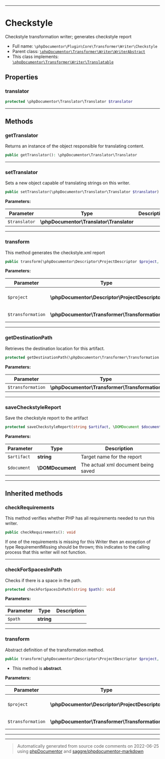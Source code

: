 ***

# Checkstyle

Checkstyle transformation writer; generates checkstyle report



* Full name: `\phpDocumentor\Plugin\Core\Transformer\Writer\Checkstyle`
* Parent class: [`\phpDocumentor\Transformer\Writer\WriterAbstract`](../../../../Transformer/Writer/WriterAbstract.md)
* This class implements:
[`\phpDocumentor\Transformer\Writer\Translatable`](../../../../Transformer/Writer/Translatable.md)



## Properties


### translator



```php
protected \phpDocumentor\Translator\Translator $translator
```






***

## Methods


### getTranslator

Returns an instance of the object responsible for translating content.

```php
public getTranslator(): \phpDocumentor\Translator\Translator
```











***

### setTranslator

Sets a new object capable of translating strings on this writer.

```php
public setTranslator(\phpDocumentor\Translator\Translator $translator): void
```








**Parameters:**

| Parameter | Type | Description |
|-----------|------|-------------|
| `$translator` | **\phpDocumentor\Translator\Translator** |  |




***

### transform

This method generates the checkstyle.xml report

```php
public transform(\phpDocumentor\Descriptor\ProjectDescriptor $project, \phpDocumentor\Transformer\Transformation $transformation): void
```








**Parameters:**

| Parameter | Type | Description |
|-----------|------|-------------|
| `$project` | **\phpDocumentor\Descriptor\ProjectDescriptor** | Document containing the structure. |
| `$transformation` | **\phpDocumentor\Transformer\Transformation** | Transformation to execute. |




***

### getDestinationPath

Retrieves the destination location for this artifact.

```php
protected getDestinationPath(\phpDocumentor\Transformer\Transformation $transformation): string
```








**Parameters:**

| Parameter | Type | Description |
|-----------|------|-------------|
| `$transformation` | **\phpDocumentor\Transformer\Transformation** |  |




***

### saveCheckstyleReport

Save the checkstyle report to the artifact

```php
protected saveCheckstyleReport(string $artifact, \DOMDocument $document): void
```








**Parameters:**

| Parameter | Type | Description |
|-----------|------|-------------|
| `$artifact` | **string** | Target name for the report |
| `$document` | **\DOMDocument** | The actual xml document being saved |




***


## Inherited methods


### checkRequirements

This method verifies whether PHP has all requirements needed to run this writer.

```php
public checkRequirements(): void
```

If one of the requirements is missing for this Writer then an exception of type RequirementMissing
should be thrown; this indicates to the calling process that this writer will not function.









***

### checkForSpacesInPath

Checks if there is a space in the path.

```php
protected checkForSpacesInPath(string $path): void
```








**Parameters:**

| Parameter | Type | Description |
|-----------|------|-------------|
| `$path` | **string** |  |




***

### transform

Abstract definition of the transformation method.

```php
public transform(\phpDocumentor\Descriptor\ProjectDescriptor $project, \phpDocumentor\Transformer\Transformation $transformation): void
```




* This method is **abstract**.



**Parameters:**

| Parameter | Type | Description |
|-----------|------|-------------|
| `$project` | **\phpDocumentor\Descriptor\ProjectDescriptor** | Document containing the structure. |
| `$transformation` | **\phpDocumentor\Transformer\Transformation** | Transformation to execute. |




***


***
> Automatically generated from source code comments on 2022-06-25 using [phpDocumentor](http://www.phpdoc.org/) and [saggre/phpdocumentor-markdown](https://github.com/Saggre/phpDocumentor-markdown)
